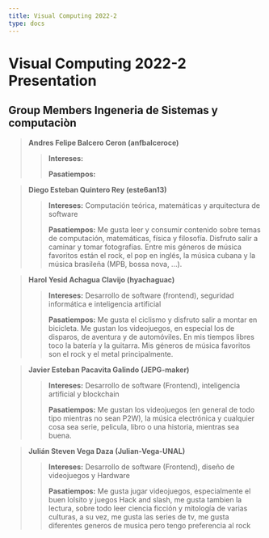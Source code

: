 ```yaml
---
title: Visual Computing 2022-2
type: docs
---
```


# **Visual Computing 2022-2 Presentation**
## **Group Members Ingeneria de Sistemas y computaciòn**

> **Andres Felipe Balcero Ceron (anfbalceroce)**
>>**Intereses:**
>>
>>**Pasatiempos:** 
>


> **Diego Esteban Quintero Rey (este6an13)**
>>**Intereses:** Computación teórica, matemáticas y arquitectura de software
>>
>>**Pasatiempos:** Me gusta leer y consumir contenido sobre temas de computación, matemáticas, física y filosofía. Disfruto salir a caminar y tomar fotografías. Entre mis géneros de música favoritos están el rock, el pop en inglés, la música cubana y la música brasileña (MPB, bossa nova, ...).
>

>**Harol Yesid Achagua Clavijo (hyachaguac)**
>>**Intereses:** Desarrollo de software (frontend), seguridad informática e inteligencia artificial
>>
>>**Pasatiempos:** Me gusta el ciclismo y disfruto salir a montar en bicicleta. Me gustan los videojuegos, en especial los de disparos, de aventura y de automóviles. En mis tiempos libres toco la batería y la guitarra. Mis géneros de música favoritos son el rock y el metal principalmente.
>

>**Javier Esteban Pacavita Galindo (JEPG-maker)**
>>**Intereses:** Desarrollo de software (Frontend), inteligencia artificial y blockchain
>>
>>**Pasatiempos:** Me gustan los videojuegos (en general de todo tipo mientras no sean P2W), la música electrónica y cualquier cosa sea serie, pelicula, libro o una historia, mientras sea buena.
>


> **Julián Steven Vega Daza (Julian-Vega-UNAL)**
>>**Intereses:** Desarrollo de software (Frontend), diseño de videojuegos y Hardware
>>
>>**Pasatiempos:** Me gusta jugar videojuegos, especialmente el buen lolsito y juegos Hack and slash, me gusta tambien la lectura, sobre todo leer ciencia ficción y mitología de varias culturas, a su vez, me gusta las series de tv, me gusta diferentes generos de musica pero tengo preferencia al rock
>